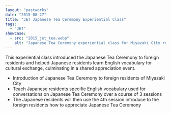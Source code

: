 ```yaml
---
layout: "pastworks"
date: "2015-08-27"
title: "JET Japanese Tea Ceremony Experiential Class"
tags:
  - "JET"
showcase:
  - src: "2015_jet_tea.webp"
    alt: "Japanese Tea Ceremony experiential class for Miyazaki City residents."
---
```

This experiential class introduced the Japanese Tea Ceremony to foreign residents and helped Japanese residents learn English vocabulary for cultural exchange, culminating in a shared appreciation event.

- Introduction of Japanese Tea Ceremony to foreign residents of Miyazaki City
- Teach Japanese residents specific English vocabulary used for conversations on Japanese Tea Ceremony over a course of 3 sessions
- The Japanese residents will then use the 4th session introduce to the foreign residents how to appreciate Japanese Tea Ceremony
